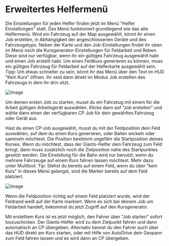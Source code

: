 # Erweitertes Helfermenü


Die Einstellungen für jeden Helfer finden jetzt im Menü "Helfer Einstellungen" statt.
Das Menü funktioniert grundlegend wie das alte Helfermenü.
Wird ein Fahrzeug auf der Map ausgewählt, könnt ihr einen Job erstellen, in Abhängigkeit der angeschlossenen Geräte und des Fahrzeugstyps.
Neben der Karte und den Job-Einstellungen findet ihr oben im Menü noch die Kursgenerator-Einstellungen für Feldarbeit und Reben. Diese sind nur verfügbar, wenn ihr ein gültiges Fahrzeug ausgewählt habt und einen Job erstellt habt.
Um einen Feldkurs generieren zu können, muss ein gültiges Fahrzeug für Feldarbeit auf der Helferkarte ausgewählt sein.
Tipp: Um etwas schneller zu sein, könnt ihr das Menü über den Text im HUD "Kein Kurs" öffnen. Ihr seid dann direkt im Modus Job erstellen des Fahrzeugs in dem ihr drin sitzt.


![Image](assets/imagesstartjobmenuhelp_0_0_1024_895.png)


Um deinen ersten Job zu starten, musst du ein Fahrzeug mit einem für die Arbeit gültigen Arbeitsgerät auswählen.
Klicke dann auf "Job erstellen" und wähle dann einen der verfügbaren CP Job für dein gewähltes Fahrzeug oder Gerät aus.



Hast du einen CP-Job ausgewählt, musst du mit der Feldposition dein Feld auswählen, auf dem du einen Kurs generieren, oder Ballen wickeln oder sammeln möchtest.
Die Position bestimmt ungefähr die Startposition deines Kurses.
Wenn du möchtest, dass der Giants-Helfer dein Fahrzeug zum Feld bringt, dann muss zusätzlich noch die Zielposition nahe des Startpunktes gesetzt werden.
Die Einstellung für die Bahn wird nur benutzt, wenn du mehrere Fahrzeuge auf einem Kurs fahren lassen möchtest. Mehr dazu unter Multitool.
Tip: Stehst du bereits auf einem Feld, wenn du über "kein Kurs" in dieses Menü gelangst, sind die Marker bereits auf dem Feld platziert.


![Image](assets/imagesreadyjobmenuhelp_0_0_765_510.png)


Wenn die Feldposition richtig auf einem Feld platziert wurde, wird der Feldrand weiß auf der Karte markiert.
Wenn es sich bei deinem Job um Feldarbeit handelt, bekommst du jetzt Zugriff auf den Kursgenerator.



Mit erstelltem Kurs ist es jetzt möglich, den Fahrer über "Job starten" sofort loszuschicken.
Der Giants-Helfer wird zu dem Zielpunkt fahren und dann automatisch an CP übergeben.
Alternativ kannst du den Fahrer auch über das HUD direkt am Kurs starten, oder mit Hilfe von AutoDrive dein Gespann zum Feld fahren lassen und es wird dann an CP übergeben.


